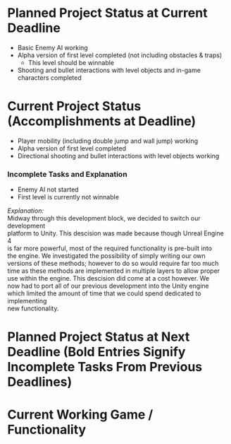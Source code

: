 # Planned Project Status at Current Deadline  
  * Basic Enemy AI working  
  * Alpha version of first level completed (not including obstacles & traps)    
    * This level should be winnable  
  * Shooting and bullet interactions with level objects and in-game characters completed  

# Current Project Status (Accomplishments at Deadline)  
  * Player mobility (including double jump and wall jump) working  
  * Alpha version of first level completed  
  * Directional shooting and bullet interactions with level objects working  
### Incomplete Tasks and Explanation  
  * Enemy AI not started  
  * First level is currently not winnable  
    
*Explanation:*  
Midway through this development block, we decided to switch our development  
platform to Unity. This descision was made because though Unreal Engine 4  
is far more powerful, most of the required functionality is pre-built into  
the engine. We investigated the possibility of simply writing our own  
versions of these methods; however to do so would require far too much  
time as these methods are implemented in multiple layers to allow proper  
use within the engine. This descision did come at a cost however. We  
now had to port all of our previous development into the Unity engine  
which limited the amount of time that we could spend dedicated to implementing  
new functionality.  
  

# Planned Project Status at Next Deadline (Bold Entries Signify Incomplete Tasks From Previous Deadlines)  

# Current Working Game / Functionality  
